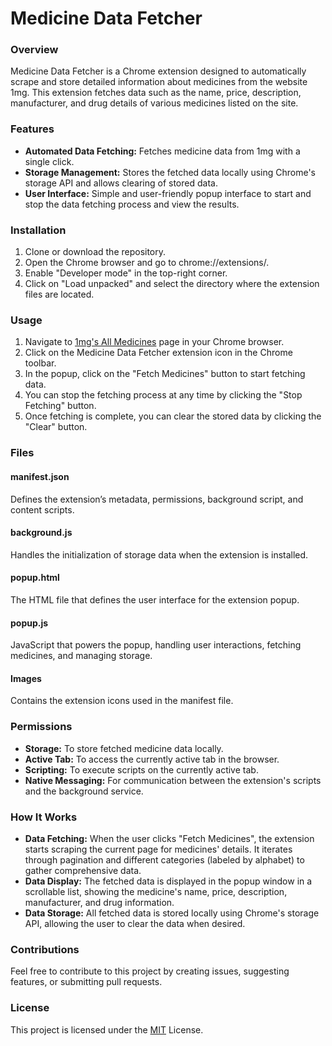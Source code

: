 # Medicine Data Fetcher

### Overview
Medicine Data Fetcher is a Chrome extension designed to automatically scrape and store detailed information about medicines from the website 1mg. This extension fetches data such as the name, price, description, manufacturer, and drug details of various medicines listed on the site.

### Features
- **Automated Data Fetching:** Fetches medicine data from 1mg with a single click.
- **Storage Management:** Stores the fetched data locally using Chrome's storage API and allows clearing of stored data.
- **User Interface:** Simple and user-friendly popup interface to start and stop the data fetching process and view the results.

### Installation
1. Clone or download the repository.
2. Open the Chrome browser and go to chrome://extensions/.
3. Enable "Developer mode" in the top-right corner.
4. Click on "Load unpacked" and select the directory where the extension files are located.

### Usage
1. Navigate to [1mg's All Medicines](https://www.1mg.com/drugs-all-medicines) page in your Chrome browser.
2. Click on the Medicine Data Fetcher extension icon in the Chrome toolbar.
3. In the popup, click on the "Fetch Medicines" button to start fetching data.
4. You can stop the fetching process at any time by clicking the "Stop Fetching" button.
5. Once fetching is complete, you can clear the stored data by clicking the "Clear" button.

### Files
#### manifest.json
Defines the extension’s metadata, permissions, background script, and content scripts.

#### background.js
Handles the initialization of storage data when the extension is installed.

#### popup.html
The HTML file that defines the user interface for the extension popup.

#### popup.js
JavaScript that powers the popup, handling user interactions, fetching medicines, and managing storage.

#### Images
Contains the extension icons used in the manifest file.

### Permissions
- **Storage:** To store fetched medicine data locally.
- **Active Tab:** To access the currently active tab in the browser.
- **Scripting:** To execute scripts on the currently active tab.
- **Native Messaging:** For communication between the extension's scripts and the background service.

### How It Works
- **Data Fetching:** When the user clicks "Fetch Medicines", the extension starts scraping the current page for medicines' details. It iterates through pagination and different categories (labeled by alphabet) to gather comprehensive data.
- **Data Display:** The fetched data is displayed in the popup window in a scrollable list, showing the medicine's name, price, description, manufacturer, and drug information.
- **Data Storage:** All fetched data is stored locally using Chrome's storage API, allowing the user to clear the data when desired.

### Contributions
Feel free to contribute to this project by creating issues, suggesting features, or submitting pull requests.

### License
This project is licensed under the [MIT](https://choosealicense.com/licenses/mit/) License.
